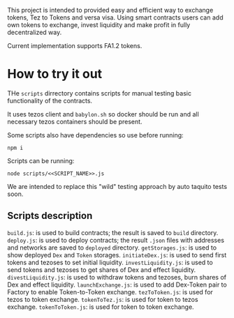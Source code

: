 This project is intended to provided easy and efficient way to exchange tokens,
Tez to Tokens and versa visa. Using smart contracts users can add own tokens
to exchange, invest liquidity and make profit in fully decentralized way.

Current implementation supports FA1.2 tokens.

# How to try it out

THe `scripts` dirrectory contains scripts for manual testing basic functionality of the contracts.

It uses tezos client and `babylon.sh` so docker should be run and all necessary tezos containers should
be present.

Some scripts also have dependencies so use before running:

```
npm i
```

Scripts can be running:

```
node scripts/<<SCRIPT_NAME>>.js
```

We are intended to replace this "wild" testing approach by auto taquito tests soon.

## Scripts description

`build.js`: is used to build contracts; the result is saved to `build` directory.
`deploy.js`: is used to deploy contracts; the result `.json` files with addresses and networks are saved to `deployed` directory.
`getStorages.js`: is used to show deployed `Dex` and `Token` storages.
`initiateDex.js`: is used to send first tokens and tezoses to set initial liquidity.
`investLiquidity.js`: is used to send tokens and tezoses to get shares of Dex and effect liquidity.
`divestLiquidity.js`: is used to withdraw tokens and tezoses, burn shares of Dex and effect liquidity.
`launchExchange.js`: is used to add Dex-Token pair to Factory to enable Token-to-Token exchange.
`tezToToken.js`: is used for tezos to token exchange.
`tokenToTez.js`: is used for token to tezos exchange.
`tokenToToken.js`: is used for token to token exchange.
